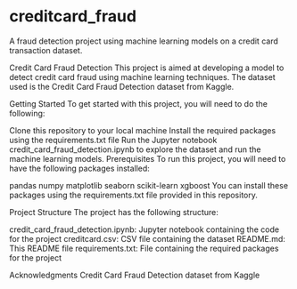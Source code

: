 # creditcard_fraud
A fraud detection project using machine learning models on a credit card transaction dataset.


Credit Card Fraud Detection
This project is aimed at developing a model to detect credit card fraud using machine learning techniques. The dataset used is the Credit Card Fraud Detection dataset from Kaggle.

Getting Started
To get started with this project, you will need to do the following:

Clone this repository to your local machine
Install the required packages using the requirements.txt file
Run the Jupyter notebook credit_card_fraud_detection.ipynb to explore the dataset and run the machine learning models.
Prerequisites
To run this project, you will need to have the following packages installed:

pandas
numpy
matplotlib
seaborn
scikit-learn
xgboost
You can install these packages using the requirements.txt file provided in this repository.

Project Structure
The project has the following structure:

credit_card_fraud_detection.ipynb: Jupyter notebook containing the code for the project
creditcard.csv: CSV file containing the dataset
README.md: This README file
requirements.txt: File containing the required packages for the project

Acknowledgments
Credit Card Fraud Detection dataset from Kaggle
